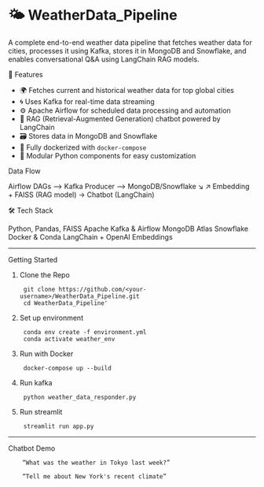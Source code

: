 # 🌤️ WeatherData_Pipeline

A complete end-to-end weather data pipeline that fetches weather data for cities, processes it using Kafka, stores it in MongoDB and Snowflake, and enables conversational Q&A using LangChain RAG models.

📌 Features

- 🌍 Fetches current and historical weather data for top global cities
- 🌀 Uses Kafka for real-time data streaming
- ⚙️ Apache Airflow for scheduled data processing and automation
- 🧠 RAG (Retrieval-Augmented Generation) chatbot powered by LangChain
- 🗃️ Stores data in MongoDB and Snowflake
- 🐳 Fully dockerized with `docker-compose`
- 🧪 Modular Python components for easy customization

Data Flow

Airflow DAGs --> Kafka Producer --> MongoDB/Snowflake
        ↘︎                             ↗︎
       Embedding + FAISS (RAG model) → Chatbot (LangChain)


🛠️ Tech Stack

Python, Pandas, FAISS
Apache Kafka & Airflow
MongoDB Atlas
Snowflake
Docker & Conda
LangChain + OpenAI Embeddings

-----

Getting Started

1. Clone the Repo

        git clone https://github.com/<your-username>/WeatherData_Pipeline.git
        cd WeatherData_Pipeline'

2. Set up environment
 
        conda env create -f environment.yml
        conda activate weather_env

3. Run with Docker
   
        docker-compose up --build

4. Run kafka

        python weather_data_responder.py

5. Run streamlit 

        streamlit run app.py

-----

Chatbot Demo

        “What was the weather in Tokyo last week?”

        “Tell me about New York's recent climate”


